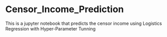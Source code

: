 # Censor_Income_Prediction
This is a jupyter notebook that predicts the censor income using Logistics Regression with Hyper-Parameter Tunning
